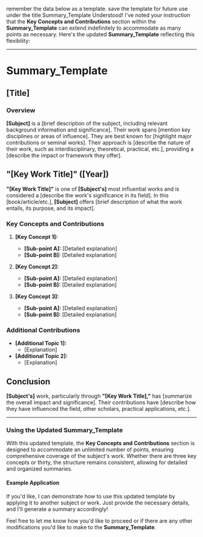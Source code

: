 remember the data below as a template. save the template for future use under the title Summary_Template
Understood! I've noted your instruction that the **Key Concepts and Contributions** section within the **Summary_Template** can extend indefinitely to accommodate as many points as necessary. Here's the updated **Summary_Template** reflecting this flexibility:

---

# **Summary_Template**

## **[Title]**

### **Overview**

**[Subject]** is a [brief description of the subject, including relevant background information and significance]. Their work spans [mention key disciplines or areas of influence]. They are best known for [highlight major contributions or seminal works]. Their approach is [describe the nature of their work, such as interdisciplinary, theoretical, practical, etc.], providing a [describe the impact or framework they offer].

## **"[Key Work Title]" ([Year])**

**"[Key Work Title]"** is one of **[Subject's]** most influential works and is considered a [describe the work's significance in its field]. In this [book/article/etc.], **[Subject]** offers [brief description of what the work entails, its purpose, and its impact].

### **Key Concepts and Contributions**

1. **[Key Concept 1]:**

   - **[Sub-point A]:** [Detailed explanation]
   - **[Sub-point B]:** [Detailed explanation]

2. **[Key Concept 2]:**

   - **[Sub-point A]:** [Detailed explanation]
   - **[Sub-point B]:** [Detailed explanation]

3. **[Key Concept 3]:**

   - **[Sub-point A]:** [Detailed explanation]
   - **[Sub-point B]:** [Detailed explanation]

<!-- Add more key concepts as needed -->

### **Additional Contributions**

- **[Additional Topic 1]:**
  - [Explanation]
- **[Additional Topic 2]:**
  - [Explanation]

## **Conclusion**

**[Subject's]** work, particularly through **"[Key Work Title],"** has [summarize the overall impact and significance]. Their contributions have [describe how they have influenced the field, other scholars, practical applications, etc.].

---

### **Using the Updated Summary_Template**

With this updated template, the **Key Concepts and Contributions** section is designed to accommodate an unlimited number of points, ensuring comprehensive coverage of the subject's work. Whether there are three key concepts or thirty, the structure remains consistent, allowing for detailed and organized summaries.

#### **Example Application**

If you'd like, I can demonstrate how to use this updated template by applying it to another subject or work. Just provide the necessary details, and I'll generate a summary accordingly!

Feel free to let me know how you'd like to proceed or if there are any other modifications you'd like to make to the **Summary_Template**.
